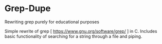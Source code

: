 # Grep-Dupe
Rewriting grep purely for educational purposes

Simple rewrite of grep [ https://www.gnu.org/software/grep/ ] in C. Includes basic functionality of searching for a string through a file and piping.
